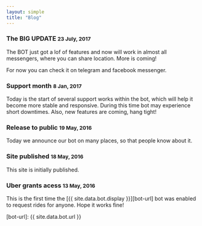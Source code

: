 ```yaml
---
layout: simple
title: "Blog"
---
```

### The BIG UPDATE <small>23 July, 2017</small>

The BOT just got a lof of features and now will work in almost all messengers, where you can share location. More is coming!

For now you can check it on telegram and facebook messenger.

### Support month <small>8 Jan, 2017</small>

Today is the start of several support works within the bot, which will help it become more stable and responsive.
During this time bot may experience short downtimes.
Also, new features are coming, hang tight!

### Release to public <small>19 May, 2016</small>

Today we announce our bot on many places, so that people know about it.

### Site published <small>18 May, 2016</small>

This site is initially published.

### Uber grants acess <small>13 May, 2016</small>

This is the first time the [{{ site.data.bot.display }}][bot-url] bot was enabled to request rides for anyone. Hope it works fine!

[bot-url]: {{ site.data.bot.url }}
